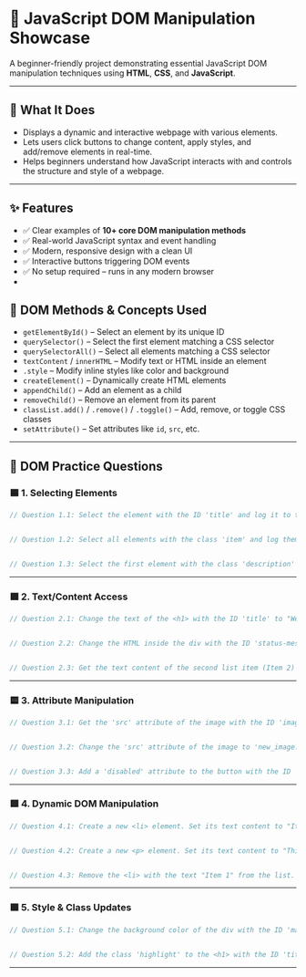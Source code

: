 
# 🎨 JavaScript DOM Manipulation Showcase

A beginner-friendly project demonstrating essential JavaScript DOM manipulation techniques using **HTML**, **CSS**, and **JavaScript**.

---

## 🧠 What It Does

* Displays a dynamic and interactive webpage with various elements.
* Lets users click buttons to change content, apply styles, and add/remove elements in real-time.
* Helps beginners understand how JavaScript interacts with and controls the structure and style of a webpage.

---

## ✨ Features

* ✅ Clear examples of **10+ core DOM manipulation methods**
* ✅ Real-world JavaScript syntax and event handling
* ✅ Modern, responsive design with a clean UI
* ✅ Interactive buttons triggering DOM events
* ✅ No setup required – runs in any modern browser
* 

## 🧪 DOM Methods & Concepts Used

* `getElementById()` – Select an element by its unique ID
* `querySelector()` – Select the first element matching a CSS selector
* `querySelectorAll()` – Select all elements matching a CSS selector
* `textContent` / `innerHTML` – Modify text or HTML inside an element
* `.style` – Modify inline styles like color and background
* `createElement()` – Dynamically create HTML elements
* `appendChild()` – Add an element as a child
* `removeChild()` – Remove an element from its parent
* `classList.add()` / `.remove()` / `.toggle()` – Add, remove, or toggle CSS classes
* `setAttribute()` – Set attributes like `id`, `src`, etc.


---

## 🧪 DOM Practice Questions

### 🟦 1. Selecting Elements

```js
// Question 1.1: Select the element with the ID 'title' and log it to the console.


// Question 1.2: Select all elements with the class 'item' and log them to the console.


// Question 1.3: Select the first element with the class 'description' using a query selector and log it.
```

---

### 🟩 2. Text/Content Access

```js
// Question 2.1: Change the text of the <h1> with the ID 'title' to "Welcome to the DOM Challenge!".


// Question 2.2: Change the HTML inside the div with the ID 'status-message' to "<strong>Ready to start!</strong>".


// Question 2.3: Get the text content of the second list item (Item 2) and log it to the console.
```

---

### 🟨 3. Attribute Manipulation

```js
// Question 3.1: Get the 'src' attribute of the image with the ID 'image' and log it.


// Question 3.2: Change the 'src' attribute of the image to 'new_image.png'.


// Question 3.3: Add a 'disabled' attribute to the button with the ID 'action-button'.
```

---

### 🟥 4. Dynamic DOM Manipulation

```js
// Question 4.1: Create a new <li> element. Set its text content to "Item 3" and append it to the <ul> with the ID 'item-list'.


// Question 4.2: Create a new <p> element. Set its text content to "This is a new paragraph." and add it to the beginning of the div with the ID 'main-container'.


// Question 4.3: Remove the <li> with the text "Item 1" from the list.
```

---

### 🟪 5. Style & Class Updates

```js
// Question 5.1: Change the background color of the div with the ID 'main-container' to '#f0f0f0'.


// Question 5.2: Add the class 'highlight' to the <h1> with the ID 'title'.

```

---

